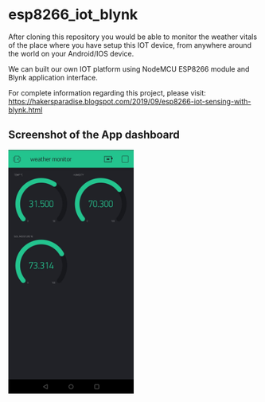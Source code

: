 # esp8266_iot_blynk

After cloning this repository you would be able to monitor the weather vitals of the place where you have setup this IOT device,
from anywhere around the world on your Android/IOS device.

We can built our own IOT platform using NodeMCU ESP8266 module and Blynk application interface.

For complete information regarding this project, please visit: https://hakersparadise.blogspot.com/2019/09/esp8266-iot-sensing-with-blynk.html


## Screenshot of the App dashboard

<img src="resources/blynk_app.jpg" width=50% height=50%>